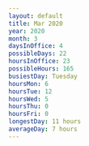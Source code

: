 ```yaml
---
layout: default
title: Mar 2020
year: 2020
month: 3
daysInOffice: 4
possibleDays: 22
hoursInOffice: 23
possibleHours: 165
busiestDay: Tuesday
hoursMon: 6
hoursTue: 12
hoursWed: 5
hoursThu: 0
hoursFri: 0
longestDay: 11 hours
averageDay: 7 hours
---
```

